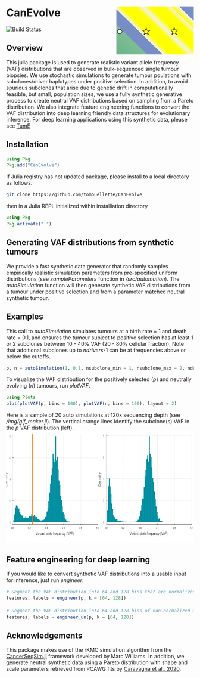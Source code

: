 # CanEvolve <img align="right" width="208" height="129" src="img/icon.svg">

[![Build Status](https://travis-ci.com/tomouellette/CanEvolve.jl.svg?branch=master)](https://travis-ci.com/tomouellette/CanEvolve.jl)

## Overview

This julia package is used to generate realistic variant allele frequency (VAF) distributions that are observed in bulk-sequenced single tumour biopsies. We use stochastic simulations to generate tumour poulations with subclones/driver haplotypes under positive selection. In addition, to avoid spurious subclones that arise due to genetic drift in computationally feasible, but small, population sizes, we use a fully synthetic generative process to create neutral VAF distributions based on sampling from a Pareto distribution. We also integrate feature engineering functions to convert the VAF distribution into deep learning friendly data structures for evolutionary inference. For deep learning applications using this synthetic data, please see [TumE](https://github.com/tomouellette/TumE)

## Installation

```julia
using Pkg
Pkg.add("CanEvolve")
```

If Julia registry has not updated package, please install to a local directory as follows.

```bash
git clone https://github.com/tomouellette/CanEvolve
```

then in a Julia REPL initialized within installiation directory

```julia
using Pkg
Pkg.activate(".")
```


## Generating VAF distributions from synthetic tumours

We provide a fast synthetic data generator that randomly samples empirically realistic simulation parameters from pre-specified uniform distributions (see *sampleParameters* function in */src/automation*). The *autoSimulation*  function will then generate synthetic VAF distributions from a tumour under positive selection and from a parameter matched neutral synthetic tumour. 

## Examples

This call to *autoSimulation* simulates tumours at a birth rate = 1 and death rate = 0.1, and ensures the tumour subject to positive selection has at least 1 or 2 subclones between 10 - 40% VAF (20 - 80% cellular fraction). Note that additional subclones up to *ndrivers*-1 can be at frequencies above or below the cutoffs.

```julia
p, n = autoSimulation(1, 0.1, nsubclone_min = 1, nsubclone_max = 2, ndrivers = 3, lower_cutoff = 0.1, upper_cutoff = 0.4)
```

To visualize the VAF distribution for the positively selected (*p*) and neutrally evolving (*n*) tumours, run *plotVAF*. 

```julia
using Plots
plot(plotVAF(p, bins = 100), plotVAF(n, bins = 100), layout = 2)
```

Here is a sample of 20 auto simulations at 120x sequencing depth (see */img/gif_maker.jl*). The vertical orange lines identify the subclone(s) VAF in the *p* VAF distribution (left).
<img width="800" height="300" src="img/autosimulation.gif">

## Feature engineering for deep learning

If you would like to convert synthetic VAF distributions into a usable input for inference, just run *engineer*.

```julia
# Segment the VAF distribution into 64 and 128 bins that are normalized by maximum value
features, labels = engineer(p, k = [64, 128])

# Segment the VAF distribution into 64 and 128 bins of non-normalized mutation counts
features, labels = engineer_un(p, k = [64, 128])
```

## Acknowledgements

This package makes use of the rKMC simulation algorithm from the [CancerSeqSim.jl](https://github.com/marcjwilliams1/CancerSeqSim.jl) framework developed by Marc Williams. In addition, we generate neutral synthetic data using a Pareto distribution with shape and scale parameters retrieved from PCAWG fits by [Caravagna et al., 2020](https://www.nature.com/articles/s41588-020-0675-5).
